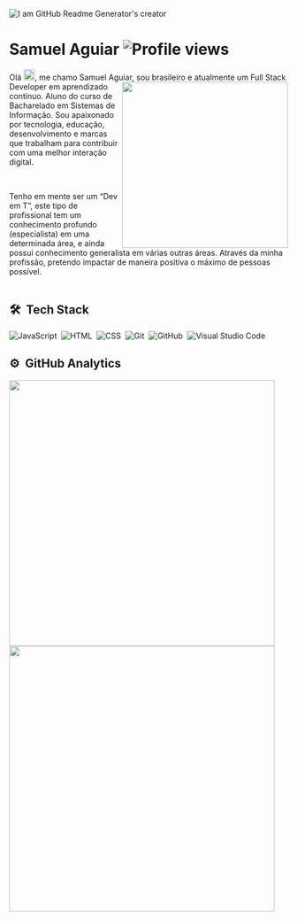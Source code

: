 ![I am GitHub Readme Generator's creator](https://s3.us-west-2.amazonaws.com/secure.notion-static.com/6ffa76e7-cb40-4258-b9f3-8f62aa58c836/Banner_GitHub_-_Verso_03_-_%28Verso_Opcional%29_-_Copia.png?X-Amz-Algorithm=AWS4-HMAC-SHA256&X-Amz-Content-Sha256=UNSIGNED-PAYLOAD&X-Amz-Credential=AKIAT73L2G45EIPT3X45%2F20221030%2Fus-west-2%2Fs3%2Faws4_request&X-Amz-Date=20221030T144035Z&X-Amz-Expires=86400&X-Amz-Signature=d62207a8dd9650ce220624bdceb4c84b04f3364ad3d096cff57662b2c4661d15&X-Amz-SignedHeaders=host&response-content-disposition=filename%3D%22Banner%2520GitHub%2520-%2520Vers%25C3%25A3o%252003%2520-%2520%28Vers%25C3%25A3o%2520Opcional%29%2520-%2520Copia.png%22&x-id=GetObject)


<h1 align="left">Samuel Aguiar  <img align="rithg"src="https://komarev.com/ghpvc/?username=devsamuelaguiar&color=orange" alt="Profile views" /></h1>


Olá <img src="https://raw.githubusercontent.com/kaueMarques/kaueMarques/master/hi.gif" width="20px">, me chamo Samuel Aguiar, sou brasileiro e atualmente um Full Stack<img align="right" width="300" height="300" src="https://media0.giphy.com/media/qgQUggAC3Pfv687qPC/giphy.gif?cid=790b76116f8f0867c5110e32ed033d4fc5dba6d09350bc84&rid=giphy.gif&ct=g"> Developer em aprendizado contínuo. Aluno do curso de Bacharelado em Sistemas de Informação. Sou apaixonado por tecnologia, educação, desenvolvimento e marcas que trabalham para contribuir com uma melhor interação digital.

<br>

Tenho em mente ser um “Dev em T”, este tipo de profissional tem um conhecimento profundo (especialista) em uma determinada área, e ainda possui conhecimento generalista em várias outras áreas. Através da minha profissão, pretendo impactar de maneira positiva o máximo de pessoas possível. <br><br>





## 🛠 &nbsp;Tech Stack

![JavaScript](https://img.shields.io/badge/-JavaScript-05122A?style=flat&logo=javascript)&nbsp;
![HTML](https://img.shields.io/badge/-HTML-05122A?style=flat&logo=HTML5)&nbsp;
![CSS](https://img.shields.io/badge/-CSS-05122A?style=flat&logo=CSS3&logoColor=1572B6)&nbsp;
![Git](https://img.shields.io/badge/-Git-05122A?style=flat&logo=git)&nbsp;
![GitHub](https://img.shields.io/badge/-GitHub-05122A?style=flat&logo=github)&nbsp;
![Visual Studio Code](https://img.shields.io/badge/-Visual%20Studio%20Code-05122A?style=flat&logo=visual-studio-code&logoColor=007ACC)&nbsp;

## ⚙️ &nbsp;GitHub Analytics
<div>
  <p >
    <img align="left" width="480em" src="https://github-readme-stats.vercel.app/api/top-langs/?username=devsamuelaguiar&layout=compact&theme=github_dark" />
    <img align="left" width="480em" src="https://github-readme-stats.vercel.app/api?username=devsamuelaguiar&show_icons=true&theme=github_dark" />
  </p>  
<div/> 

 


